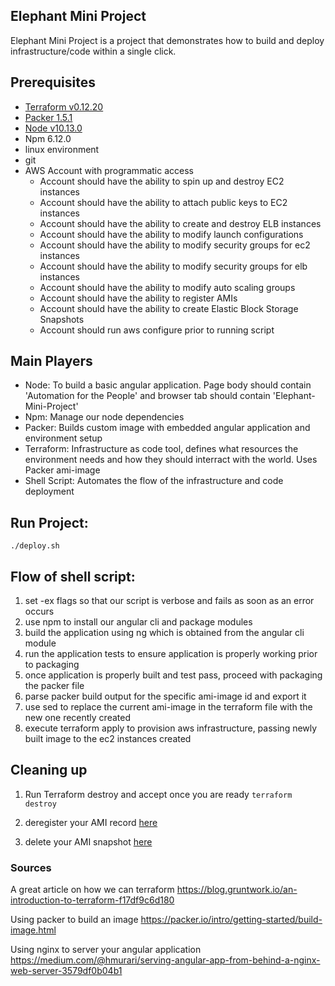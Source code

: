 ## Elephant Mini Project
Elephant Mini Project is a project that demonstrates how to build and deploy infrastructure/code within a single click.

## Prerequisites
- [Terraform v0.12.20](https://www.hashicorp.com/products/terraform)
- [Packer 1.5.1](https://packer.io/intro/getting-started/build-image.html)
- [Node v10.13.0](https://nodejs.org/en/)
- Npm 6.12.0
- linux environment
- git
- AWS Account with programmatic access
    - Account should have the ability to spin up and destroy EC2 instances
    - Account should have the ability to attach public keys to EC2 instances
    - Account should have the ability to create and destroy ELB instances
    - Account should have the ability to modify launch configurations
    - Account should have the ability to modify security groups for ec2 instances
    - Account should have the ability to modify security groups for elb instances
    - Account should have the ability to modify auto scaling groups
    - Account should have the ability to register AMIs
    - Account should have the ability to create Elastic Block Storage Snapshots
    - Account should run aws configure prior to running script

## Main Players
- Node: To build a basic angular application. Page body should contain 'Automation for the People' and browser tab should contain 'Elephant-Mini-Project'
- Npm: Manage our node dependencies
- Packer: Builds custom image with embedded angular application and environment setup
- Terraform: Infrastructure as code tool, defines what resources the environment needs and how they should interract with the world. Uses Packer ami-image
- Shell Script: Automates the flow of the infrastructure and code deployment

## Run Project:
```./deploy.sh```


## Flow of shell script:

1) set -ex flags so that our script is verbose and fails as soon as an error occurs
2) use npm to install our angular cli and package modules
3) build the application using ng which is obtained from the angular cli module
4) run the application tests to ensure application is properly working prior to packaging
5) once application is properly built and test pass, proceed with packaging the packer file
6) parse packer build output for the specific ami-image id and export it
7) use sed to replace the current ami-image in the terraform file with the new one recently created
8) execute terraform apply to provision aws infrastructure, passing newly built image to the ec2 instances created

## Cleaning up
1) Run Terraform destroy and accept once you are ready
```terraform destroy```

2) deregister your AMI record [here](https://console.aws.amazon.com/ec2/v2/home?region=us-east-1#Images:sort=name)

3) delete your AMI snapshot [here](https://console.aws.amazon.com/ec2/v2/home?region=us-east-1#Snapshots:sort=snapshotId)

### Sources
A great article on how we can terraform
https://blog.gruntwork.io/an-introduction-to-terraform-f17df9c6d180

Using packer to build an image
https://packer.io/intro/getting-started/build-image.html

Using nginx to server your angular application
https://medium.com/@hmurari/serving-angular-app-from-behind-a-nginx-web-server-3579df0b04b1
 